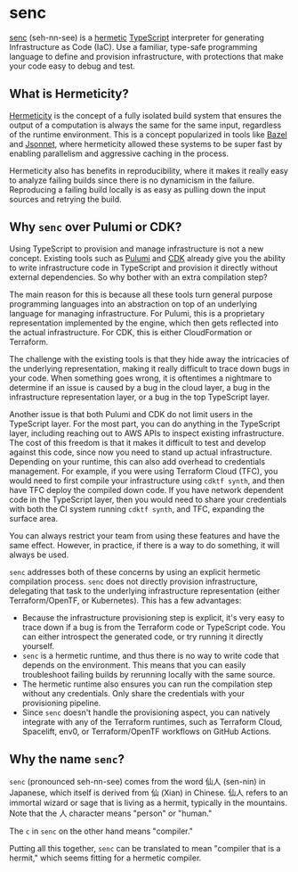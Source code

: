 # senc

[senc](https://docs.senc.sh) (seh-nn-see) is a [hermetic](https://bazel.build/basics/hermeticity)
[TypeScript](https://www.typescriptlang.org/) interpreter for generating Infrastructure as Code (IaC). Use a familiar,
type-safe programming language to define and provision infrastructure, with protections that make your code easy to
debug and test.


## What is Hermeticity?

[Hermeticity](https://bazel.build/basics/hermeticity) is the concept of a fully isolated build system that ensures the
output of a computation is always the same for the same input, regardless of the runtime environment. This is a concept
popularized in tools like [Bazel](https://bazel.build/) and [Jsonnet](https://jsonnet.org/), where hermeticity allowed
these systems to be super fast by enabling parallelism and aggressive caching in the process.

Hermeticity also has benefits in reproducibility, where it makes it really easy to analyze failing builds since there is
no dynamicism in the failure. Reproducing a failing build locally is as easy as pulling down the input sources and
retrying the build.


## Why `senc` over Pulumi or CDK?

Using TypeScript to provision and manage infrastructure is not a new concept. Existing tools such as
[Pulumi](https://www.pulumi.com/) and [CDK](https://aws.amazon.com/cdk/) already give you the ability to write
infrastructure code in TypeScript and provision it directly without external dependencies. So why bother with an extra
compilation step?

The main reason for this is because all these tools turn general purpose programming languages into an abstraction on
top of an underlying language for managing infrastructure. For Pulumi, this is a proprietary representation implemented
by the engine, which then gets reflected into the actual infrastructure. For CDK, this is either CloudFormation or
Terraform.

The challenge with the existing tools is that they hide away the intricacies of the underlying representation, making it
really difficult to trace down bugs in your code. When something goes wrong, it is oftentimes a nightmare to determine
if an issue is caused by a bug in the cloud layer, a bug in the infrastructure representation layer, or a bug in the top
TypeScript layer.

Another issue is that both Pulumi and CDK do not limit users in the TypeScript layer. For the most part, you can do
anything in the TypeScript layer, including reaching out to AWS APIs to inspect existing infrastructure. The cost of
this freedom is that it makes it difficult to test and develop against this code, since now you need to stand up actual
infrastructure. Depending on your runtime, this can also add overhead to credentials management. For example, if you
were using Terraform Cloud (TFC), you would need to first compile your infrastructure using `cdktf synth`, and then have
TFC deploy the compiled down code. If you have network dependent code in the TypeScript layer, then you would need to
share your credentials with both the CI system running `cdktf synth`, and TFC, expanding the surface area.

You can always restrict your team from using these features and have the same effect. However, in practice, if there is
a way to do something, it will always be used.

`senc` addresses both of these concerns by using an explicit hermetic compilation process. `senc` does not directly
provision infrastructure, delegating that task to the underlying infrastructure representation (either Terraform/OpenTF,
or Kubernetes). This has a few advantages:

- Because the infrastructure provisioning step is explicit, it's very easy to trace down if a bug is from the Terraform
  code or TypeScript code. You can either introspect the generated code, or try running it directly yourself.
- `senc` is a hermetic runtime, and thus there is no way to write code that depends on the environment. This means that
  you can easily troubleshoot failing builds by rerunning locally with the same source.
- The hermetic runtime also ensures you can run the compilation step without any credentials. Only share the credentials
  with your provisioning pipeline.
- Since `senc` doesn't handle the provisioning aspect, you can natively integrate with any of the Terraform runtimes,
  such as Terraform Cloud, Spacelift, env0, or Terraform/OpenTF workflows on GitHub Actions.


## Why the name `senc`?

`senc` (pronounced seh-nn-see) comes from the word 仙人 (sen-nin) in Japanese, which itself is derived from
仙 (Xian) in Chinese. 仙人 refers to an immortal wizard or sage that is living as a hermit, typically in the mountains.
Note that the 人 character means "person" or "human."

The `c` in `senc` on the other hand means "compiler."

Putting all this together, `senc` can be translated to mean "compiler that is a hermit," which seems fitting for a
hermetic compiler.
